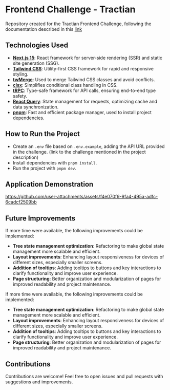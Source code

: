 # Frontend Challenge - Tractian  

Repository created for the Tractian Frontend Challenge, following the documentation described in this [link](https://github.com/tractian/challenges/blob/main/front-end/README.md)  

## Technologies Used  

- **[Next.js 15](https://nextjs.org/)**: React framework for server-side rendering (SSR) and static site generation (SSG).  
- **[Tailwind CSS](https://tailwindcss.com/)**: Utility-first CSS framework for rapid and responsive styling.  
- **[twMerge](https://www.npmjs.com/package/twmerge)**: Used to merge Tailwind CSS classes and avoid conflicts.  
- **[clsx](https://www.npmjs.com/package/clsx)**: Simplifies conditional class handling in CSS.  
- **[tRPC](https://trpc.io/)**: Type-safe framework for API calls, ensuring end-to-end type safety.  
- **[React Query](https://tanstack.com/query/v3/)**: State management for requests, optimizing cache and data synchronization.  
- **[pnpm](https://pnpm.io/)**: Fast and efficient package manager, used to install project dependencies.  

## How to Run the Project  

- Create an `.env` file based on `.env.example`, adding the API URL provided in the challenge. (link to the challenge mentioned in the project description)  
- Install dependencies with `pnpm install`.  
- Run the project with `pnpm dev`.  

## Application Demonstration  
https://github.com/user-attachments/assets/f4e070f9-9fa4-495a-adfc-6cadcf2509bb


## Future Improvements  

If more time were available, the following improvements could be implemented:  

- **Tree state management optimization**: Refactoring to make global state management more scalable and efficient.  
- **Layout improvements**: Enhancing layout responsiveness for devices of different sizes, especially smaller screens.  
- **Addition of tooltips**: Adding tooltips to buttons and key interactions to clarify functionality and improve user experience.  
- **Page structuring**: Better organization and modularization of pages for improved readability and project maintenance.  



If more time were available, the following improvements could be implemented:  

- **Tree state management optimization**: Refactoring to make global state management more scalable and efficient.  
- **Layout improvements**: Enhancing layout responsiveness for devices of different sizes, especially smaller screens.  
- **Addition of tooltips**: Adding tooltips to buttons and key interactions to clarify functionality and improve user experience.  
- **Page structuring**: Better organization and modularization of pages for improved readability and project maintenance.  

## Contributions  

Contributions are welcome! Feel free to open issues and pull requests with suggestions and improvements.  

